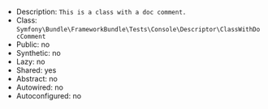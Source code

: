 - Description: `This is a class with a doc comment.`
- Class: `Symfony\Bundle\FrameworkBundle\Tests\Console\Descriptor\ClassWithDocComment`
- Public: no
- Synthetic: no
- Lazy: no
- Shared: yes
- Abstract: no
- Autowired: no
- Autoconfigured: no


